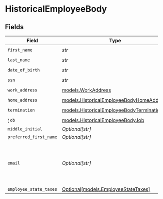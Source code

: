 # HistoricalEmployeeBody


## Fields

| Field                                                                                      | Type                                                                                       | Required                                                                                   | Description                                                                                |
| ------------------------------------------------------------------------------------------ | ------------------------------------------------------------------------------------------ | ------------------------------------------------------------------------------------------ | ------------------------------------------------------------------------------------------ |
| `first_name`                                                                               | *str*                                                                                      | :heavy_check_mark:                                                                         | N/A                                                                                        |
| `last_name`                                                                                | *str*                                                                                      | :heavy_check_mark:                                                                         | N/A                                                                                        |
| `date_of_birth`                                                                            | *str*                                                                                      | :heavy_check_mark:                                                                         | N/A                                                                                        |
| `ssn`                                                                                      | *str*                                                                                      | :heavy_check_mark:                                                                         | N/A                                                                                        |
| `work_address`                                                                             | [models.WorkAddress](../models/workaddress.md)                                             | :heavy_check_mark:                                                                         | N/A                                                                                        |
| `home_address`                                                                             | [models.HistoricalEmployeeBodyHomeAddress](../models/historicalemployeebodyhomeaddress.md) | :heavy_check_mark:                                                                         | N/A                                                                                        |
| `termination`                                                                              | [models.HistoricalEmployeeBodyTermination](../models/historicalemployeebodytermination.md) | :heavy_check_mark:                                                                         | N/A                                                                                        |
| `job`                                                                                      | [models.HistoricalEmployeeBodyJob](../models/historicalemployeebodyjob.md)                 | :heavy_check_mark:                                                                         | N/A                                                                                        |
| `middle_initial`                                                                           | *Optional[str]*                                                                            | :heavy_minus_sign:                                                                         | N/A                                                                                        |
| `preferred_first_name`                                                                     | *Optional[str]*                                                                            | :heavy_minus_sign:                                                                         | N/A                                                                                        |
| `email`                                                                                    | *Optional[str]*                                                                            | :heavy_minus_sign:                                                                         | Optional. If provided, the email address will be saved to the employee.                    |
| `employee_state_taxes`                                                                     | [Optional[models.EmployeeStateTaxes]](../models/employeestatetaxes.md)                     | :heavy_minus_sign:                                                                         | N/A                                                                                        |